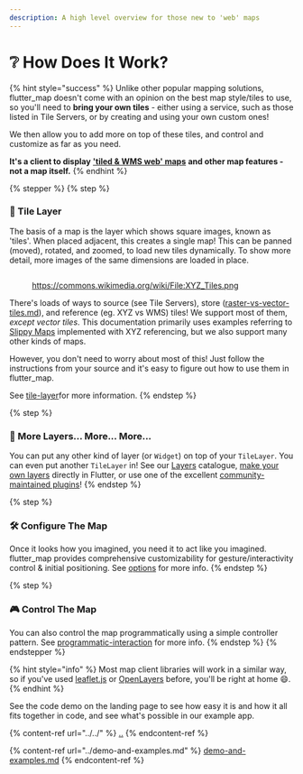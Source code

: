 ```yaml
---
description: A high level overview for those new to 'web' maps
---
```


# ❔ How Does It Work?

{% hint style="success" %}
Unlike other popular mapping solutions, flutter\_map doesn't come with an opinion on the best map style/tiles to use, so you'll need to **bring your own tiles** - either using a service, such as those listed in Tile Servers, or by creating and using your own custom ones!

We then allow you to add more on top of these tiles, and control and customize as far as you need.

**It's a client to display** [**'tiled & WMS web' maps**](https://en.wikipedia.org/wiki/Tiled_web_map) **and other map features - not a map itself.**
{% endhint %}

{% stepper %}
{% step %}
### 👀 Tile Layer

The basis of a map is the layer which shows square images, known as 'tiles'. When placed adjacent, this creates a single map! This can be panned (moved), rotated, and zoomed, to load new tiles dynamically. To show more detail, more images of the same dimensions are loaded in place.

<figure><img src="../../.gitbook/assets/image (1).png" alt=""><figcaption><p><a href="https://commons.wikimedia.org/wiki/File:XYZ_Tiles.png">https://commons.wikimedia.org/wiki/File:XYZ_Tiles.png</a></p></figcaption></figure>

There's loads of ways to source (see Tile Servers), store ([raster-vs-vector-tiles.md](raster-vs-vector-tiles.md "mention")), and reference (eg. XYZ vs WMS) tiles! We support most of them, _except vector tiles_. This documentation primarily uses examples referring to [Slippy Maps](https://wiki.openstreetmap.org/wiki/Slippy_map_tilenames) implemented with XYZ referencing, but we also support many other kinds of maps.

However, you don't need to worry about most of this! Just follow the instructions from your source and it's easy to figure out how to use them in flutter\_map.

See [tile-layer](../../layers/tile-layer/ "mention")for more information.
{% endstep %}

{% step %}
### 🤩 More Layers... More... More...

You can put any other kind of layer (or `Widget`) on top of your `TileLayer`. You can even put another `TileLayer` in! See our [Layers](./#layers) catalogue, [make your own layers](../../plugins/making-a-plugin/creating-new-layers.md) directly in Flutter, or use one of the excellent [community-maintained plugins](../../plugins/list.md)!
{% endstep %}

{% step %}
### 🛠️ Configure The Map

Once it looks how you imagined, you need it to act like you imagined. flutter\_map provides comprehensive customizability for gesture/interactivity control & initial positioning. See [options](../../usage/options/ "mention") for more info.
{% endstep %}

{% step %}
### 🎮 Control The Map

You can also control the map programmatically using a simple controller pattern. See [programmatic-interaction](../../usage/programmatic-interaction/ "mention") for more info.
{% endstep %}
{% endstepper %}

{% hint style="info" %}
Most map client libraries will work in a similar way, so if you've used [leaflet.js](https://leafletjs.com/) or [OpenLayers](https://openlayers.org/) before, you'll be right at home :smile:.
{% endhint %}

See the code demo on the landing page to see how easy it is and how it all fits together in code, and see what's possible in our example app.

{% content-ref url="../../" %}
[..](../../)
{% endcontent-ref %}

{% content-ref url="../demo-and-examples.md" %}
[demo-and-examples.md](../demo-and-examples.md)
{% endcontent-ref %}
